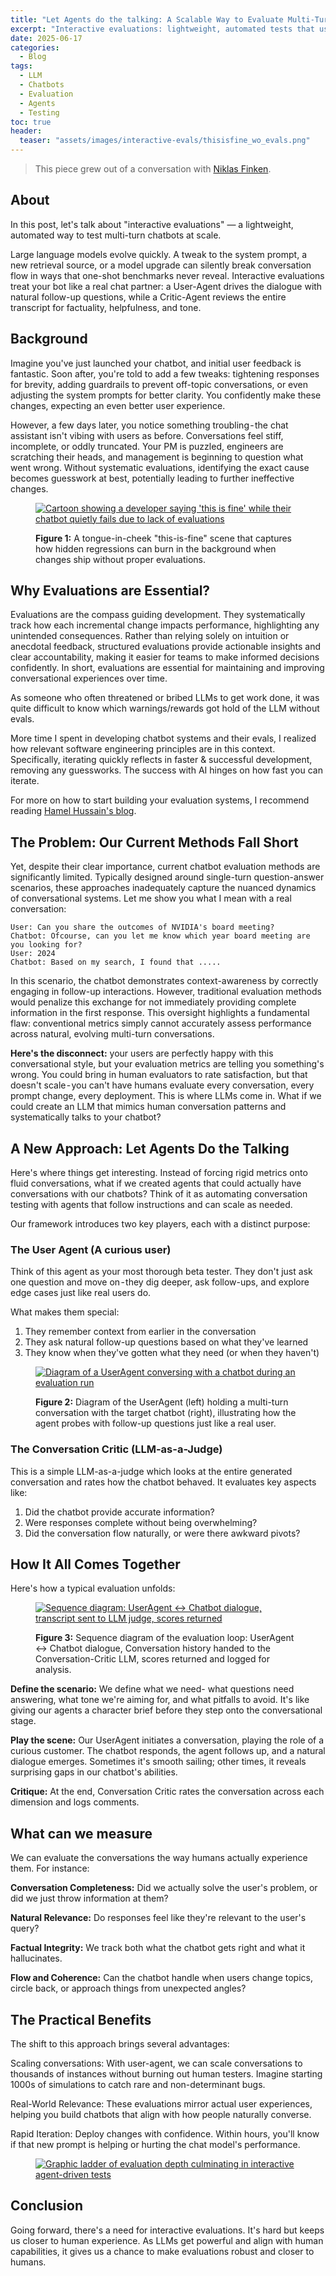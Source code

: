 ```yaml
---
title: "Let Agents do the talking: A Scalable Way to Evaluate Multi-Turn Chatbots"
excerpt: "Interactive evaluations: lightweight, automated tests that use agents to measure multi-turn chatbot quality at scale."
date: 2025-06-17
categories:
  - Blog
tags:
  - LLM
  - Chatbots
  - Evaluation
  - Agents
  - Testing
toc: true
header:
  teaser: "assets/images/interactive-evals/thisisfine_wo_evals.png"
---
```


> This piece grew out of a conversation with [Niklas Finken](https://www.linkedin.com/in/niklas-finken/).

## About

In this post, let's talk about  "interactive evaluations" — a lightweight, automated way to test multi-turn chatbots at scale.

Large language models evolve quickly. A tweak to the system prompt, a new retrieval source, or a model upgrade can silently break conversation flow in ways that one-shot benchmarks never reveal. Interactive evaluations treat your bot like a real chat partner: a User-Agent drives the dialogue with natural follow-up questions, while a Critic-Agent reviews the entire transcript for factuality, helpfulness, and tone.

## Background

Imagine you've just launched your chatbot, and initial user feedback is fantastic. Soon after, you're told to add a few tweaks: tightening responses for brevity, adding guardrails to prevent off-topic conversations, or even adjusting the system prompts for better clarity. You confidently make these changes, expecting an even better user experience.

However, a few days later, you notice something troubling - the chat assistant isn't vibing with users as before. Conversations feel stiff, incomplete, or oddly truncated. Your PM is puzzled, engineers are scratching their heads, and management is beginning to question what went wrong. Without systematic evaluations, identifying the exact cause becomes guesswork at best, potentially leading to further ineffective changes.

<figure>
  <a href="{{ site.url }}/{{ site.baseurl }}/assets/images/interactive-evals/thisisfine_wo_evals.png">  <img src="{{ site.url }}/{{ site.baseurl }}/assets/images/interactive-evals/thisisfine_wo_evals.png" alt="Cartoon showing a developer saying 'this is fine' while their chatbot quietly fails due to lack of evaluations"></a>
  <figcaption>
    <p>
      <strong>Figure 1:</strong> A tongue-in-cheek "this-is-fine" scene that captures how hidden regressions can burn in the background when changes ship without proper evaluations.
    </p>
  </figcaption>
</figure>


## Why Evaluations are Essential?

Evaluations are the compass guiding development. They systematically track how each incremental change impacts performance, highlighting any unintended consequences. Rather than relying solely on intuition or anecdotal feedback, structured evaluations provide actionable insights and clear accountability, making it easier for teams to make informed decisions confidently. In short, evaluations are essential for maintaining and improving conversational experiences over time.

As someone who often threatened or bribed LLMs to get work done, it was quite difficult to know which warnings/rewards got hold of the LLM without evals.

More time I spent in developing chatbot systems and their evals, I realized how relevant software engineering principles are in this context. Specifically, iterating quickly reflects in faster & successful development, removing any guessworks. The success with AI hinges on how fast you can iterate.

For more on how to start building your evaluation systems, I recommend reading [Hamel Hussain's blog](https://hamel.dev/blog/posts/evals/).

## The Problem: Our Current Methods Fall Short

Yet, despite their clear importance, current chatbot evaluation methods are significantly limited. Typically designed around single-turn question-answer scenarios, these approaches inadequately capture the nuanced dynamics of conversational systems.
Let me show you what I mean with a real conversation:

```
User: Can you share the outcomes of NVIDIA's board meeting?
Chatbot: Ofcourse, can you let me know which year board meeting are you looking for?
User: 2024
Chatbot: Based on my search, I found that .....
```

In this scenario, the chatbot demonstrates context-awareness by correctly engaging in follow-up interactions. However, traditional evaluation methods would penalize this exchange for not immediately providing complete information in the first response. This oversight highlights a fundamental flaw: conventional metrics simply cannot accurately assess performance across natural, evolving multi-turn conversations.

__Here's the disconnect:__ your users are perfectly happy with this conversational style, but your evaluation metrics are telling you something's wrong. You could bring in human evaluators to rate satisfaction, but that doesn't scale - you can't have humans evaluate every conversation, every prompt change, every deployment.
This is where LLMs come in. What if we could create an LLM that mimics human conversation patterns and systematically talks to your chatbot?

## A New Approach: Let Agents Do the Talking

Here's where things get interesting. Instead of forcing rigid metrics onto fluid conversations, what if we created agents that could actually have conversations with our chatbots? Think of it as automating conversation testing with agents that follow instructions and can scale as needed.

Our framework introduces two key players, each with a distinct purpose:

### The User Agent (A curious user)

Think of this agent as your most thorough beta tester. They don't just ask one question and move on - they dig deeper, ask follow-ups, and explore edge cases just like real users do. 

What makes them special:

1. They remember context from earlier in the conversation
2. They ask natural follow-up questions based on what they've learned
3. They know when they've gotten what they need (or when they haven't)

<figure>
  <a href="{{ site.url }}/{{ site.baseurl }}/assets/images/interactive-evals/a2a.png">  <img src="{{ site.url }}/{{ site.baseurl }}/assets/images/interactive-evals/a2a.png" alt="Diagram of a UserAgent conversing with a chatbot during an evaluation run"></a>
  <figcaption>
    <p>
      <strong>Figure 2:</strong> Diagram of the UserAgent (left) holding a multi-turn conversation with the target chatbot (right), illustrating how the agent probes with follow-up questions just like a real user.
    </p>
  </figcaption>
</figure>

### The Conversation Critic (LLM-as-a-Judge)

This is a simple LLM-as-a-judge which looks at the entire generated conversation and rates how the chatbot behaved. It evaluates key aspects like:

1. Did the chatbot provide accurate information?
2. Were responses complete without being overwhelming?
3. Did the conversation flow naturally, or were there awkward pivots?

## How It All Comes Together

Here's how a typical evaluation unfolds:


<figure>
  <a href="{{ site.url }}/{{ site.baseurl }}/assets/images/interactive-evals/seq-diagram.png">  <img src="{{ site.url }}/{{ site.baseurl }}/assets/images/interactive-evals/seq-diagram.png" alt="Sequence diagram: UserAgent ↔ Chatbot dialogue, transcript sent to LLM judge, scores returned"></a>
  <figcaption>
    <p>
      <strong>Figure 3:</strong> Sequence diagram of the evaluation loop: UserAgent ↔ Chatbot dialogue, Conversation history handed to the Conversation-Critic LLM, scores returned and logged for analysis.
    </p>
  </figcaption>
</figure>


__Define the scenario:__ We define what we need- what questions need answering, what tone we're aiming for, and what pitfalls to avoid. It's like giving our agents a character brief before they step onto the conversational stage.

__Play the scene:__ Our UserAgent initiates a conversation, playing the role of a curious customer. The chatbot responds, the agent follows up, and a natural dialogue emerges. Sometimes it's smooth sailing; other times, it reveals surprising gaps in our chatbot's abilities.

__Critique:__ At the end, Conversation Critic rates the conversation across each dimension and logs comments.

## What can we measure

We can evaluate the conversations the way humans actually experience them. For instance:

__Conversation Completeness:__ Did we actually solve the user's problem, or did we just throw information at them?

__Natural Relevance:__ Do responses feel like they're relevant to the user's query?

__Factual Integrity:__ We track both what the chatbot gets right and what it hallucinates.

__Flow and Coherence:__ Can the chatbot handle when users change topics, circle back, or approach things from unexpected angles?

## The Practical Benefits

The shift to this approach brings several advantages:

Scaling conversations: With user-agent, we can scale conversations to thousands of instances without burning out human testers. Imagine starting 1000s of simulations to catch rare and non-determinant bugs.

Real-World Relevance: These evaluations mirror actual user experiences, helping you build chatbots that align with how people naturally converse.

Rapid Iteration: Deploy changes with confidence. Within hours, you'll know if that new prompt is helping or hurting the chat model's performance.


<figure>
  <a href="{{ site.url }}/{{ site.baseurl }}/assets/images/interactive-evals/levels_of_evals.png">  <img src="{{ site.url }}/{{ site.baseurl }}/assets/images/interactive-evals/levels_of_evals.png" alt="Graphic ladder of evaluation depth culminating in interactive agent-driven tests"></a>
</figure>

## Conclusion

Going forward, there's a need for interactive evaluations. It's hard but keeps us closer to human experience. As LLMs get powerful and align with human capabilities, it gives us a chance to make evaluations robust and closer to humans.